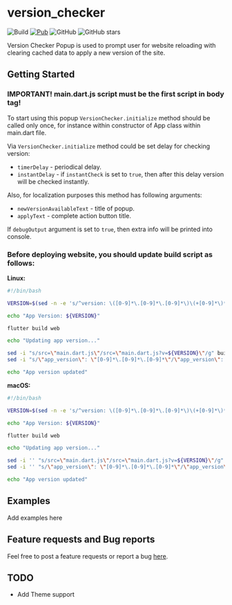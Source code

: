 # version_checker

![Build](https://github.com/marchdev-tk/version_checker/workflows/build/badge.svg)
[![Pub](https://img.shields.io/pub/v/version_checker.svg)](https://pub.dartlang.org/packages/version_checker)
![GitHub](https://img.shields.io/github/license/marchdev-tk/version_checker)
![GitHub stars](https://img.shields.io/github/stars/marchdev-tk/version_checker?style=social)

Version Checker Popup is used to prompt user for website reloading with clearing cached data to apply a new version of the site.

## Getting Started

### **IMPORTANT!** main.dart.js script must be the first script in body tag!

To start using this popup `VersionChecker.initialize` method should be called only once, for instance within constructor of <Your>App class within main.dart file.

Via `VersionChecker.initialize` method could be set delay for checking version:
 
 * `timerDelay` - periodical delay.
 * `instantDelay` - if `instantCheck` is set to `true`, then after this delay version will be checked instantly.

Also, for localization purposes this method has following arguments:

 * `newVersionAvailableText` - title of popup.
 * `applyText` - complete action button title.

If `debugOutput` argument is set to `true`, then extra info will be printed into console.

### Before deploying website, you should update build script as follows:

**Linux:**
```bash
#!/bin/bash

VERSION=$(sed -n -e 's/^version: \([0-9]*\.[0-9]*\.[0-9]*\)\(+[0-9]*\)*/\1/p' pubspec.yaml)

echo "App Version: ${VERSION}"

flutter build web

echo "Updating app version..."

sed -i "s/src=\"main.dart.js\"/src=\"main.dart.js?v=${VERSION}\"/g" build/web/index.html
sed -i "s/\"app_version\": \"[0-9]*\.[0-9]*\.[0-9]*\"/\"app_version\": \"${VERSION}\"/g" build/web/assets/packages/version_checker/assets/env.json

echo "App version updated"
```

**macOS:**
```bash
#!/bin/bash

VERSION=$(sed -n -e 's/^version: \([0-9]*\.[0-9]*\.[0-9]*\)\(+[0-9]*\)*/\1/p' pubspec.yaml)

echo "App Version: ${VERSION}"

flutter build web

echo "Updating app version..."

sed -i '' "s/src=\"main.dart.js\"/src=\"main.dart.js?v=${VERSION}\"/g" build/web/index.html
sed -i '' "s/\"app_version\": \"[0-9]*\.[0-9]*\.[0-9]*\"/\"app_version\": \"${VERSION}\"/g" build/web/assets/packages/version_checker/assets/env.json

echo "App version updated"
```

## Examples

Add examples here

## Feature requests and Bug reports

Feel free to post a feature requests or report a bug [here](https://github.com/marchdev-tk/version_checker/issues).

## TODO

 * Add Theme support 
